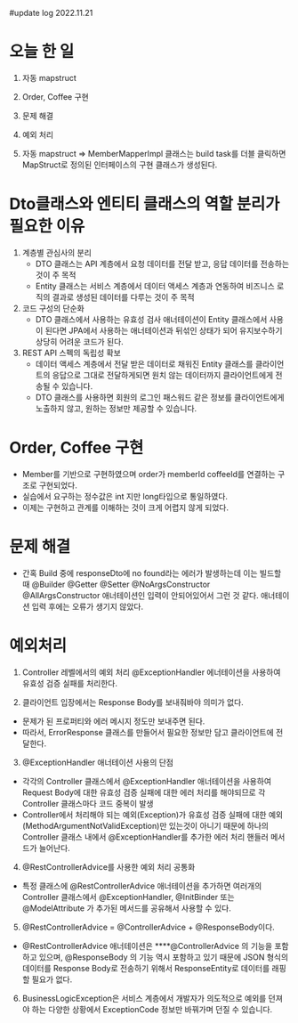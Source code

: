#update log 2022.11.21

# 오늘 한 일 
1. 자동 mapstruct
2. Order, Coffee 구현
3. 문제 해결
4. 예외 처리

1. 자동 mapstruct
=> MemberMapperImpl 클래스는 build task를 더블 클릭하면 MapStruct로 정의된 인터페이스의 구현 클래스가 생성된다.

# Dto클래스와 엔티티 클래스의 역할 분리가 필요한 이유
1) 계층별 관심사의 분리
    - DTO 클래스는 API 계층에서 요청 데이터를 전달 받고, 응답 데이터를 전송하는것이 주 목적
    - Entity 클래스는 서비스 계층에서 데이터 액세스 계층과 연동하여 비즈니스 로직의 결과로 생성된 데이터를 다루는 것이 주 목적
2) 코드 구성의 단순화
    - DTO 클래스에서 사용하는 유효성 검사 애너테이션이 Entity 클래스에서 사용이 된다면 
      JPA에서 사용하는 애너테이션과 뒤섞인 상태가 되어 유지보수하기 상당히 어려운 코드가 된다.
3) REST API 스펙의 독립성 확보
    - 데이터 액세스 계층에서 전달 받은 데이터로 채워진 Entity 클래스를 
      클라이언트의 응답으로 그대로 전달하게되면 원치 않는 데이터까지 클라이언트에게 전송될 수 있습니다.
    - DTO 클래스를 사용하면 회원의 로그인 패스워드 같은 정보를 클라이언트에게 노출하지 않고, 
      원하는 정보만 제공할 수 있습니다.

# Order, Coffee 구현
- Member를 기반으로 구현하였으며 order가 memberId coffeeId를 연결하는 구조로 구현되었다.
- 실습에서 요구하는 정수값은 int 지만 long타입으로 통일하였다.
- 이제는 구현하고 관계를 이해하는 것이 크게 어렵지 않게 되었다.

# 문제 해결 
- 간혹 Build 중에 responseDto에 no found라는 에러가 발생하는데
이는 빌드할 때 @Builder @Getter @Setter @NoArgsConstructor @AllArgsConstructor 애너테이션인 입력이 안되어있어서 그런 것 같다.
애너테이션 입력 후에는 오류가 생기지 않았다.

# 예외처리
   1) Controller 레벨에서의 예외 처리
      @ExceptionHandler 에너테이션을 사용하여 유효성 검증 실패를 처리한다.
      
   2) 클라이언트 입장에서는 Response Body를 보내줘바야 의미가 없다.
   - 문제가 된 프로퍼티와 에러 메시지 정도만 보내주면 된다.
   - 따라서, ErrorResponse 클래스를 만들어서 필요한 정보만 담고 클라이언트에 전달한다.

   3) @ExceptionHandler 애너테이션 사용의 단점
   - 각각의 Controller 클래스에서 @ExceptionHandler 애너테이션을 사용하여 Request Body에 대한 유효성 검증 실패에 대한 에러 처리를 해야되므로 각 Controller 클래스마다 코드 중복이 발생
   - Controller에서 처리해야 되는 예외(Exception)가 유효성 검증 실패에 대한 예외(MethodArgumentNotValidException)만 있는것이 아니기 때문에 하나의 Controller 클래스 내에서 @ExceptionHandler를 추가한 에러 처리 핸들러 메서드가 늘어난다.
   
   4) @RestControllerAdvice를 사용한 예외 처리 공통화
   - 특정 클래스에 @RestControllerAdvice 애너테이션을 추가하면 여러개의 Controller 클래스에서 @ExceptionHandler, @InitBinder 또는 @ModelAttribute 가 추가된 메서드를 공유해서 사용할 수 있다.
   
   5) @RestControllerAdvice = @ControllerAdvice + @ResponseBody이다.
   - @RestControllerAdvice 애너테이션은 ****@ControllerAdvice 의 기능을 포함하고 있으며, @ResponseBody 의 기능 역시 포함하고 있기 때문에 JSON 형식의 데이터를 Response Body로 전송하기 위해서 ResponseEntity로 데이터를 래핑할 필요가 없다.
   
   6) BusinessLogicException은 서비스 계층에서 개발자가 의도적으로 예외를 던져야 하는 다양한 상황에서 ExceptionCode 정보만 바꿔가며 던질 수 있습니다.
